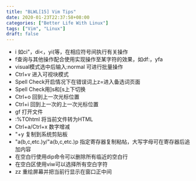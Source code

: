 ```yaml
---
title: "BLWL[15] Vim Tips"
date: 2020-01-23T22:37:58+08:00
categories: ["Better Life With Linux"]
tags: ["Vim", "Linux"]
draft: false
---
```

+ i 如ci"，di<，yi(等，在相应符号间执行有关操作
+ f查询与其他操作配合使用实现操作至某字符的效果，如df:，yfa
+ visual模式选中后输入:normal 可进行批量操作
+ Ctrl+v 进入可视块模式  
+ Spell Check开启情况下在错误词上z=进入备选词页面
+ Spell Check用]s和[s上下切换
+ Ctrl+o 回到上一次光标位置
+ Ctrl+i 回到上一次的上一次光标位置
+ gf 打开文件
+ :%TOhtml 将当前文件转为HTML
+ Ctrl+a/Ctrl+x 数字增减
+ "+y 复制到系统剪贴板
+ "a(b,c,etc.)y/"a(b,c,etc.)p 指定寄存器复制粘帖，大写字母可在寄存器后追加内容
+ 在空白行使用dip命令可以删除所有临近的空白行
+ 在空白区使用viw可以选择所有空白字符
+ zz 重绘屏幕并把当前行显示在窗口正中间
